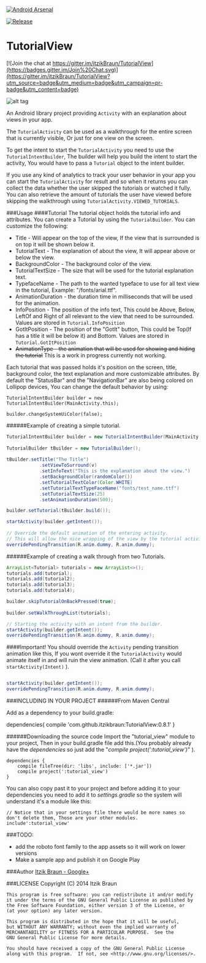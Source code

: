 [![Android Arsenal](https://img.shields.io/badge/Android%20Arsenal-TutorialView-brightgreen.svg?style=flat)](https://android-arsenal.com/details/1/1408)

[![Release](https://img.shields.io/github/release/itzikBraun/TutorialView.svg?label=JitPack)](https://jitpack.io/#itzikBraun/TutorialView)

TutorialView
===============
[![Join the chat at https://gitter.im/itzikBraun/TutorialView](https://badges.gitter.im/Join%20Chat.svg)](https://gitter.im/itzikBraun/TutorialView?utm_source=badge&utm_medium=badge&utm_campaign=pr-badge&utm_content=badge)

![alt tag](http://raw.github.com/ItzikBraun/TutorialView/master/screen_shots/example.gif)

An Android library project providing `Activity` with an explanation about views in your app.

The `TutorialActivity` can be used as a walkthrough for the entire screen that is currently visible, Or just for one view on the screen.

To get the intent to start the `TutorialActivity` you need to use the `TutorialIntentBuilder`,
The builder will help you build the intent to start the activity, You would have to pass a `Tutorial` object to the intent builder.

If you use any kind of analytics to track your user behavior in your app you can start the `TutorialActivity` for result and
so when it returns you can collect the data whether the user skipped the tutorials or watched it fully.
You can also retrieve the amount of tutorials the user have viewed before skipping the walkthrough using `TutorialActivity.VIEWED_TUTORIALS`.

###Usage
####Tutorial
The tutorial object holds the tutorial info and attributes. You can create a Tutorial by using the `TutorialBuilder`.
You can customize the following:
* Title - Will appear on the top of the view, If the view that is surrounded is on top it will be shown below it.
* TutorialText - The explanation of about the view, It will appear above or below the view.
* BackgroundColor - The background color of the view.
* TutorialTextSize - The size that will be used for the tutorial explanation text.
* TypefaceName - The path to the wanted typeface to use for all text view in the tutorial, Example: "/fonts/arial.ttf".
* AnimationDuration - the duration time in milliseconds that will be used for the animation.
* InfoPosition - The position of the info text, This could be Above, Below, LeftOf and Right of all relevant to the view that need to be surrounded. Values are stored in `Tutorial.InfoPosition`
* GotItPosition - The position of the "GotIt" button, This could be Top(If has a title it will be below it) and Bottom. Values are stored in `Tutorial.GotItPosition`
* ~~AnimationType - the animation that will be used for showing and hiding the tutorial~~ This is a work in progress currently not working.

Each tutorial that was passed holds it's position on the screen, title, background color, the text explanation and more customizable attributes.
By default the "StatusBar" and the "NavigationBar" are also being colored on Lollipop devices, You can change the default behavior by using:
```
TutorialIntentBuilder builder = new TutorialIntentBuilder(MainActivity.this);

builder.changeSystemUiColor(false);
```       
######Example of creating a simple tutorial.

``` java
TutorialIntentBuilder builder = new TutorialIntentBuilder(MainActivity.this);
            
TutorialBuilder tBuilder = new TutorialBuilder();
            
tBuilder.setTitle("The Title")
            .setViewToSurround(v)
            .setInfoText("This is the explanation about the view.")
            .setBackgroundColor(randomColor())
            .setTutorialTextColor(Color.WHITE)
            .setTutorialTextTypeFaceName("fonts/test_name.ttf")
            .setTutorialTextSize(25)
            .setAnimationDuration(500);

builder.setTutorial(tBuilder.build());

startActivity(builder.getIntent());
            
// Override the default animation of the entering activity.
// This will allow the nice wrapping of the view by the tutorial activity.
overridePendingTransition(R.anim.dummy, R.anim.dummy);
```
######Example of creating a walk through from two Tutorials.

```java
ArrayList<Tutorial> tutorials = new ArrayList<>();
tutorials.add(tutorial);
tutorials.add(tutorial2);
tutorials.add(tutorial3);
tutorials.add(tutorial4);

builder.skipTutorialOnBackPressed(true);
 
builder.setWalkThroughList(tutorials);

// Starting the activity with an intent from the builder.
startActivity(builder.getIntent());
overridePendingTransition(R.anim.dummy, R.anim.dummy);
```

####Important!
You should override the `Activity` pending transition animation like this, If you wont override it the `TutorialActivity` would animate itself in and will ruin the view animation. (Call it after you call `startActivity(Intent)` ).


``` java

startActivity(builder.getIntent());
overridePendingTransition(R.anim.dummy, R.anim.dummy);

```

###INCLUDING IN YOUR PROJECT
######From Maven Central

Add as a dependency to your build.gradle:

dependencies{
    compile 'com.github.itzikbraun:TutorialView:0.8.1'
}

######Downloading the source code
Import the "tutorial_view" module to your project, 
Then in your build.gradle file add this.(You probably already have the *dependencies* so just add the "*compile project(':tutorial_view')*" ).
```
dependencies {
    compile fileTree(dir: 'libs', include: ['*.jar'])
    compile project(':tutorial_view')
}
```

You can also copy past it to your project and before adding it to your dependencies you need to add it to *settings.gradle* so the system will understand it's a module like this:
```
// Notice that in your settings file there would be more names so don't delete them, Those are your other modules.
include':tutorial_view'
```

###TODO:
* add the roboto font family to the app assets so it will work on lower versions
* Make a sample app and publish it on Google Play

###Author
[Itzik Braun - Google+](https://plus.google.com/+ItzikBraunster)

###LICENSE
    Copyright (C) 2014  Itzik Braun

    This program is free software: you can redistribute it and/or modify
    it under the terms of the GNU General Public License as published by
    the Free Software Foundation, either version 3 of the License, or
    (at your option) any later version.

    This program is distributed in the hope that it will be useful,
    but WITHOUT ANY WARRANTY; without even the implied warranty of
    MERCHANTABILITY or FITNESS FOR A PARTICULAR PURPOSE.  See the
    GNU General Public License for more details.

    You should have received a copy of the GNU General Public License
    along with this program.  If not, see <http://www.gnu.org/licenses/>.
